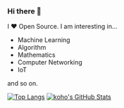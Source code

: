 ### Hi there 👋

I ❤ Open Source. I am interesting in...

* Machine Learning
* Algorithm
* Mathematics
* Computer Networking
* IoT

and so on.

[![Top Langs](https://github-readme-stats.vercel.app/api/top-langs/?username=koho&hide_border=true)](https://github.com/anuraghazra/github-readme-stats)
[![koho's GitHub Stats](https://github-readme-stats.vercel.app/api?username=koho&show_icons=true&line_height=40&hide_border=true)](https://github.com/anuraghazra/github-readme-stats)
